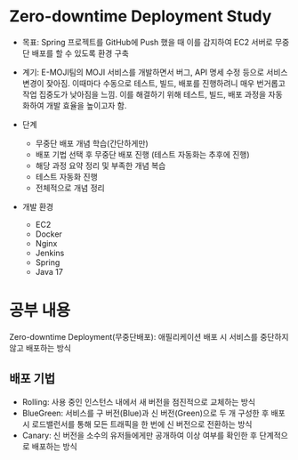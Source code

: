 # Zero-downtime Deployment Study
- 목표: Spring 프로젝트를 GitHub에 Push 했을 때 이를 감지하여 EC2 서버로 무중단 배포를 할 수 있도록 환경 구축
- 계기: E-MOJI팀의 MOJI 서비스를 개발하면서 버그, API 명세 수정 등으로 서비스 변경이 잦아짐. 이때마다 수동으로 테스트, 빌드, 배포를 진행하려니 매우 번거롭고 작업 집중도가 낮아짐을 느낌. 이를 해결하기 위해 테스트, 빌드, 배포 과정을 자동화하여 개발 효율을 높이고자 함.
       
- 단계
  - 무중단 배포 개념 학습(간단하게만)
  - 배포 기법 선택 후 무중단 배포 진행 (테스트 자동화는 추후에 진행)
  - 해당 과정 요약 정리 및 부족한 개념 복습
  - 테스트 자동화 진행
  - 전체적으로 개념 정리
    
- 개발 환경
  - EC2
  - Docker
  - Nginx
  - Jenkins
  - Spring
  - Java 17

# 공부 내용
Zero-downtime Deployment(무중단배포): 애필리케이션 배포 시 서비스를 중단하지 않고 배포하는 방식

## 배포 기법
- Rolling: 사용 중인 인스턴스 내에서 새 버전을 점진적으로 교체하는 방식
- BlueGreen: 서비스를 구 버전(Blue)과 신 버전(Green)으로 두 개 구성한 후 배포 시 로드밸런서를 통해 모든 트래픽을 한 번에 신 버전으로 전환하는 방식
- Canary: 신 버전을 소수의 유저들에게만 공개하여 이상 여부를 확인한 후 단계적으로 배포하는 방식
